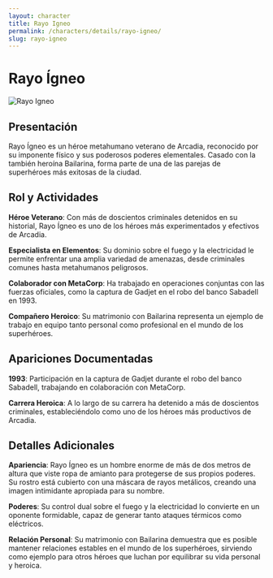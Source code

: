 ```yaml
---
layout: character
title: Rayo Igneo
permalink: /characters/details/rayo-igneo/
slug: rayo-igneo
---
```


# Rayo Ígneo

<div class="character-photo">
  <img src="{{ site.baseurl }}/assets/img/characters/rayo-igneo.png" alt="Rayo Igneo" />
</div>

## Presentación

Rayo Ígneo es un héroe metahumano veterano de Arcadia, reconocido por su imponente físico y sus poderosos poderes elementales. Casado con la también heroína Bailarina, forma parte de una de las parejas de superhéroes más exitosas de la ciudad.

## Rol y Actividades

**Héroe Veterano**: Con más de doscientos criminales detenidos en su historial, Rayo Ígneo es uno de los héroes más experimentados y efectivos de Arcadia.

**Especialista en Elementos**: Su dominio sobre el fuego y la electricidad le permite enfrentar una amplia variedad de amenazas, desde criminales comunes hasta metahumanos peligrosos.

**Colaborador con MetaCorp**: Ha trabajado en operaciones conjuntas con las fuerzas oficiales, como la captura de Gadjet en el robo del banco Sabadell en 1993.

**Compañero Heroico**: Su matrimonio con Bailarina representa un ejemplo de trabajo en equipo tanto personal como profesional en el mundo de los superhéroes.

## Apariciones Documentadas

**1993**: Participación en la captura de Gadjet durante el robo del banco Sabadell, trabajando en colaboración con MetaCorp.

**Carrera Heroica**: A lo largo de su carrera ha detenido a más de doscientos criminales, estableciéndolo como uno de los héroes más productivos de Arcadia.

## Detalles Adicionales

**Apariencia**: Rayo Ígneo es un hombre enorme de más de dos metros de altura que viste ropa de amianto para protegerse de sus propios poderes. Su rostro está cubierto con una máscara de rayos metálicos, creando una imagen intimidante apropiada para su nombre.

**Poderes**: Su control dual sobre el fuego y la electricidad lo convierte en un oponente formidable, capaz de generar tanto ataques térmicos como eléctricos.

**Relación Personal**: Su matrimonio con Bailarina demuestra que es posible mantener relaciones estables en el mundo de los superhéroes, sirviendo como ejemplo para otros héroes que luchan por equilibrar su vida personal y heroica.
